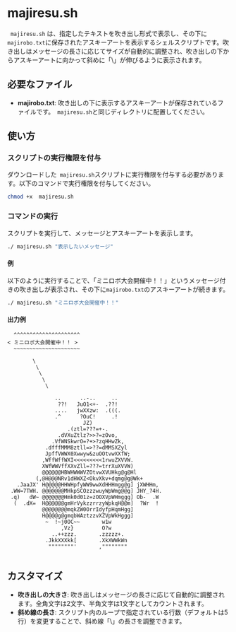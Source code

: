 
#  majiresu.sh

` majiresu.sh` は、指定したテキストを吹き出し形式で表示し、その下に`majirobo.txt`に保存されたアスキーアートを表示するシェルスクリプトです。吹き出しはメッセージの長さに応じてサイズが自動的に調整され、吹き出しの下からアスキーアートに向かって斜めに「\」が伸びるように表示されます。

## 必要なファイル

- **majirobo.txt**: 吹き出しの下に表示するアスキーアートが保存されているファイルです。` majiresu.sh`と同じディレクトリに配置してください。

## 使い方

### スクリプトの実行権限を付与

ダウンロードした` majiresu.sh`スクリプトに実行権限を付与する必要があります。以下のコマンドで実行権限を付与してください。

```bash
chmod +x  majiresu.sh
```

### コマンドの実行

スクリプトを実行して、メッセージとアスキーアートを表示します。

```bash
./ majiresu.sh "表示したいメッセージ"
```

#### 例

以下のように実行することで、「ミニロボ大会開催中！！」というメッセージ付きの吹き出しが表示され、その下に`majirobo.txt`のアスキーアートが続きます。

```bash
./ majiresu.sh "ミニロボ大会開催中！！"
```

#### 出力例

```plaintext
  ^^^^^^^^^^^^^^^^^^^^^
< ミニロボ大会開催中！！ >
  ~~~~~~~~~~~~~~~~~~~~~

        \
         \
          \
           \
            \

               ..      ..-..     .. 
                ??!   JuO1<+-  .??!
               ....   jwXXzw:  .(((.             
               .^      ?OuC!     .!
                        JZ)                 
                   .(ztl=???=+-.                
                .dVXuZtlz?>>?=zOvo,
              .VfWNSkwrO=?+>?zqHHwZk,         
            .dfffMMM8ztll=>??=dMMSXZyl    
            JpffVWWX0Xwwyw&zuOOtvwXXfW;          
           ,WffWffWXI<<<<<<<<<1rwuZXVVW.      
           XWfWWVffXXvZll=???=trrXuXVVW)
           @@@@@@HBWHWWWVZOtvwXVUHkg@g@Hl 
         (,@H@@@NRv1dHWXZ<OkvXkv+dqmg@g@Wk+     
   .JaaJX' H@@@@@HHWHpfyWW9wwXdHHHmgg@g] jXWHHm,
 .WW=7TWH. @@@@@@@MHkpSCOzzzwuyWpWmg@@g] JHY_?4H.
 .q)   dW~ @@@@@@@Hmk0d01z=zOOXVpWHmggg] Ob-  .W 
  (  .dX=  H@@@@@@gmHrVykzzrrzyWpkqH@@m]  ?Wr  !
           @@@@@@@@mqkZW0OrrIdyfpHqmHgg]
           H@@@@g@gmqbWAztzzvXZVpWkHggg]
            ~  !~j0OC~~       w1w 
                 ,Vz}         O?w
              ..++zzz.       .zzzzz+.
            .JkkXXXkk[       .XkXWWkWn        
             """"""""'       ,""""""""
        
```

## カスタマイズ

- **吹き出しの大きさ**: 吹き出しはメッセージの長さに応じて自動的に調整されます。全角文字は2文字、半角文字は1文字としてカウントされます。
- **斜め線の長さ**: スクリプト内のループで指定されている行数（デフォルトは5行）を変更することで、斜め線「\」の長さを調整できます。
